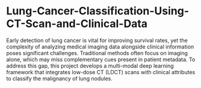 # Lung-Cancer-Classification-Using-CT-Scan-and-Clinical-Data

Early detection of lung cancer is vital for improving survival rates, yet the complexity of analyzing medical imaging data alongside clinical information poses significant challenges. Traditional methods often focus on imaging alone, which may miss complementary cues present in patient metadata. 
To address this gap, this project develops a multi-modal deep learning framework that integrates low-dose CT (LDCT) scans with clinical attributes to classify the malignancy of lung nodules.
